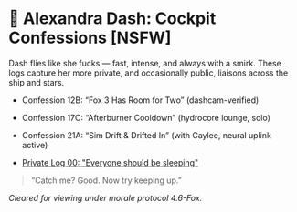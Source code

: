 
# 🚀 Alexandra Dash: Cockpit Confessions [NSFW]

Dash flies like she fucks — fast, intense, and always with a smirk. These logs capture her more private, and occasionally public, liaisons across the ship and stars.

- Confession 12B: “Fox 3 Has Room for Two” (dashcam-verified)
- Confession 17C: “Afterburner Cooldown” (hydrocore lounge, solo)
- Confession 21A: “Sim Drift & Drifted In” (with Caylee, neural uplink active)

- [Private Log 00: "Everyone should be sleeping"](./dash-prive-log.html)

> “Catch me? Good. Now try keeping up.”

_Cleared for viewing under morale protocol 4.6-Fox._
